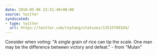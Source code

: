 ```yaml
---
date: 2010-05-06 23:51:48+00:00
source: twitter
syndicated:
- type: twitter
  url: https://twitter.com/roytang/statuses/13515709164/
---
```


Consider when voting: "A single grain of rice can tip the scale. One man may be the difference between victory and defeat." - from "Mulan"